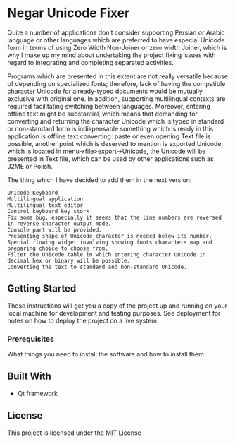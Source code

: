 # Negar Unicode Fixer

Quite a number of applications don’t consider supporting Persian or Arabic language or other languages which are preferred to have especial Unicode form in terms of using Zero Width Non-Joiner or zero width Joiner, which is why I make up my mind about undertaking the project fixing issues with regard to integrating and completing separated activities.

Programs which are presented in this extent are not really versatile because of depending on specialized fonts; therefore, lack of having the compatible character Unicode for already-typed documents would be mutually exclusive with original one. In addition, supporting multilingual contexts are required facilitating switching between languages. Moreover, entering offline text might be substantial, which means that demanding for converting and returning the character Unicode which is typed in standard or non-standard form is indispensable something which is ready in this application is offline text converting: paste or even opening Text file is possible, another point which is deserved to mention is exported Unicode, which is located in menu->file>export->Unicode, the Unicode will be presented in Text file, which can be used by other applications such as J2ME or Polish.

The thing which I have decided to add them in the next version:

    Unicode Keyboard
    Multilingual application
    Multilingual text editor
    Control keyboard key stork
    Fix some bug, especially it seems that the line numbers are reversed in reverse character output mode.
    Console part will be provided.
    Presenting shape of Unicode character is needed below its number.
    Special flowing widget involving showing fonts characters map and preparing choice to choose from.
    Filter the Unicode table in which entering character Unicode in decimal hex or binary will be possible.
    Converting the text to standard and non-standard Unicode.


## Getting Started

These instructions will get you a copy of the project up and running on your local machine for development and testing purposes. See deployment for notes on how to deploy the project on a live system.

### Prerequisites

What things you need to install the software and how to install them


## Built With

* Qt framework



## License

This project is licensed under the MIT License
